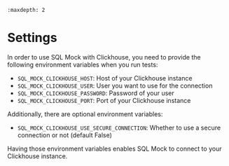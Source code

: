 ```{toctree}
:maxdepth: 2
```

# Settings

In order to use SQL Mock with Clickhouse, you need to provide the following environment variables when you run tests: 
* `SQL_MOCK_CLICKHOUSE_HOST`: Host of your Clickhouse instance
* `SQL_MOCK_CLICKHOUSE_USER`: User you want to use for the connection
* `SQL_MOCK_CLICKHOUSE_PASSWORD`: Password of your user
* `SQL_MOCK_CLICKHOUSE_PORT`: Port of your Clickhouse instance

Additionally, there are optional environment variables:
* `SQL_MOCK_CLICKHOUSE_USE_SECURE_CONNECTION`: Whether to use a secure connection or not (default False)

Having those environment variables enables SQL Mock to connect to your Clickhouse instance.
